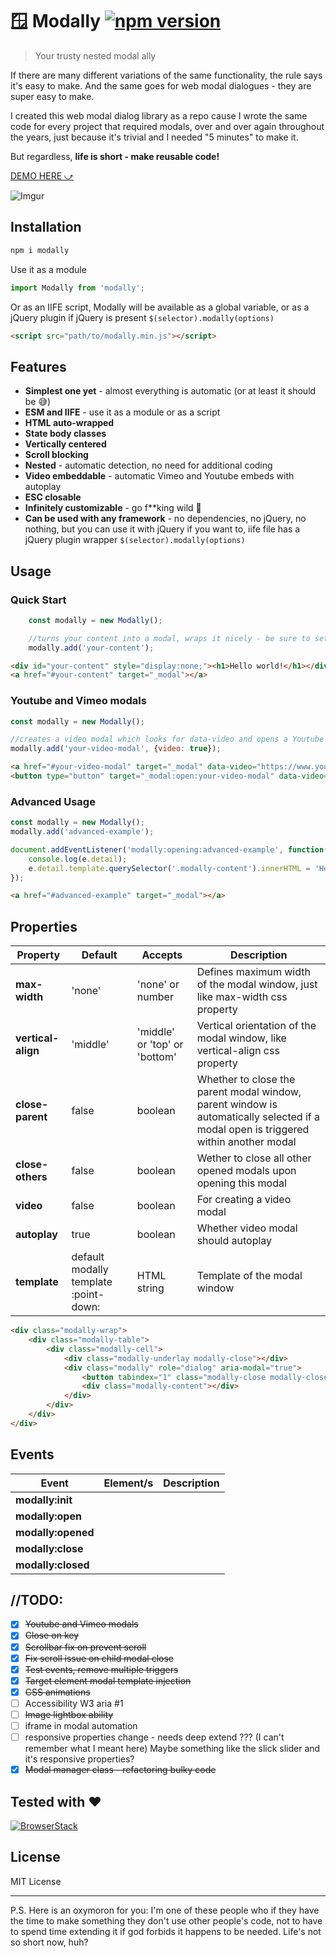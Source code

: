 # 🪟 Modally [![npm version](https://img.shields.io/npm/v/modally)](https://www.npmjs.com/package/modally)

> Your trusty nested modal ally

If there are many different variations of the same functionality, the rule says it's easy to make. And the same goes for web modal dialogues - they are super easy to make.

I created this web modal dialog library as a repo cause I wrote the same code for every project that required modals, over and over again throughout the years, just because it's trivial and I needed "5 minutes" to make it.

But regardless, **life is short - make reusable code!**

[DEMO HERE ⤻](http://stamat.github.io/modally/)

![Imgur](https://imgur.com/Zzg3FDx.png)

## Installation

```bash
npm i modally
```

Use it as a module
```javascript
import Modally from 'modally';
```

Or as an IIFE script, Modally will be available as a global variable, or as a jQuery plugin if jQuery is present `$(selector).modally(options)`
```html
<script src="path/to/modally.min.js"></script>
```

## Features
* **Simplest one yet** - almost everything is automatic (or at least it should be 😅)
* **ESM and IIFE** - use it as a module or as a script
* **HTML auto-wrapped**
* **State body classes**
* **Vertically centered**
* **Scroll blocking** 
* **Nested** - automatic detection, no need for additional coding
* **Video embeddable** - automatic Vimeo and Youtube embeds with autoplay
* **ESC closable**
* **Infinitely customizable** - go f**king wild 🎉
* **Can be used with any framework** - no dependencies, no jQuery, no nothing, but you can use it with jQuery if you want to, iife file has a jQuery plugin wrapper `$(selector).modally(options)`

## Usage

### Quick Start
```javascript
	const modally = new Modally();

	//turns your content into a modal, wraps it nicely - be sure to set it to display:none in CSS
	modally.add('your-content');
```
```html
<div id="your-content" style="display:none;"><h1>Hello world!</h1></div>
<a href="#your-content" target="_modal"></a>
```

### Youtube and Vimeo modals

```javascript
const modally = new Modally();

//creates a video modal which looks for data-video and opens a Youtube or Vimeo embed within your modal
modally.add('your-video-modal', {video: true});
```
```html
<a href="#your-video-modal" target="_modal" data-video="https://www.youtube.com/watch?v=u9QJo5fBADE">Youtube</a>
<button type="button" target="_modal:open:your-video-modal" data-video="https://vimeo.com/243244233">Vimeo</button>
```

### Advanced Usage

```javascript
const modally = new Modally();
modally.add('advanced-example');

document.addEventListener('modally:opening:advanced-example', function(e) {
	console.log(e.detail);
	e.detail.template.querySelector('.modally-content').innerHTML = 'Hello world!';
});
```
```html
<a href="#advanced-example" target="_modal"></a>
```



## Properties

Property | Default | Accepts | Description
-------- | ------- | ------- | -----------
**max-width** | 'none' | 'none' or number | Defines maximum width of the modal window, just like max-width css property
**vertical-align** | 'middle' | 'middle' or 'top' or 'bottom' | Vertical orientation of the modal window, like vertical-align css property
**close-parent** | false | boolean | Whether to close the parent modal window, parent window is automatically selected if a modal open is triggered within another modal
**close-others** | false | boolean | Wether to close all other opened modals upon opening this modal
**video** | false | boolean | For creating a video modal
**autoplay** | true | boolean | Whether video modal should autoplay
**template** | default modally template :point-down: | HTML string | Template of the modal window

```html
<div class="modally-wrap">
	<div class="modally-table">
		<div class="modally-cell">
			<div class="modally-underlay modally-close"></div>
			<div class="modally" role="dialog" aria-modal="true">
				<button tabindex="1" class="modally-close modally-close-button">&times;</button>
				<div class="modally-content"></div>
			</div>
		</div>
	</div>
</div>
```

## Events

Event | Element/s | Description
----- | --------- | -----------
**modally:init** | |
**modally:open** | |
**modally:opened** | |
**modally:close** | |
**modally:closed** | |

## //TODO:

- [x] ~~Youtube and Vimeo modals~~
- [x] ~~Close on <ESC> key~~
- [x] ~~Scrollbar fix on prevent scroll~~
- [x] ~~Fix scroll issue on child modal close~~
- [x] ~~Test events, remove multiple triggers~~
- [x] ~~Target element modal template injection~~
- [x] ~~CSS animations~~
- [ ] Accessibility W3 aria #1
- [ ] ~~Image lightbox ability~~
- [ ] iframe in modal automation
- [ ] responsive properties change - needs deep extend ??? (I can't remember what I meant here) Maybe something like the slick slider and it's responsive properties?
- [x] ~~Modal manager class - refactoring bulky code~~

## Tested with :heart:

[![BrowserStack](https://imgur.com/wfYoxvC.png)](https://www.browserstack.com/)

## License
MIT License

-------

P.S. Here is an oxymoron for you: I'm one of these people who if they have the time to make something they don't use other people's code, not to have to spend time extending it if god forbids it happens to be needed. Life's not so short now, huh?
